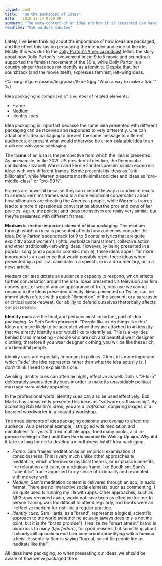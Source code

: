 ```yaml
---
layout: post
title:  "On the packaging of ideas"
date:   2019-12-17 0:00:00
summary: "The meta-content of an idea and how it is presented can have a big impact on how persuasive our ideas are to our intended audience"
readtime: "916 words/5 minutes"
---
```


Lately, I've been thinking about the importance of how ideas are packaged, and the effect this has on persuading the intended audience of the idea. Mostly this was due to the [Dolly Parton's America podcast](https://www.wnycstudios.org/podcasts/dolly-partons-america) telling the story about how Dolly Parton's involvement in the 9 to 5 movie and soundtrack supported the feminist movement of the 80's, while Dolly Parton is a country singer that does not identify as a feminist. Despite that, her soundtrack (and the movie itself), expresses feminist, left-wing ideas.

{% marginfigure /assets/img/posts/9-to-5.jpg "What a way to make a livin'." %}

Idea packaging is comprised of a number of related elements:

* Frame
* Medium
* Identity cues

Idea packaging is important because the same idea presented with different packaging can be received and responded to very differently. One can adapt one's idea packaging to present the same message to different audiences, or present what would otherwise be a non-palatable idea to an audience with good packaging.

The **frame** of an idea is the perspective from which the idea is presented. As an example, in the 2020 US presidential election, the Democratic candidates Elizabeth Warren and Bernie Sanders present similar economic ideas with very different frames. Bernie presents his ideas as "anti-billionaire", while Warren presents mostly-similar policies and ideas as "pro-middle-class" or "pro-99%".

Frames are powerful because they can control the way an audience reacts to an idea. Bernie's frames lead to a more emotional conversation about how billionaires are cheating the American people, while Warren's frames lead to a more dispassionate conversation about the pros and cons of her policies. Again, the policies and ideas themselves are really very similar, but they're presented with different frames.

**Medium** is another important element of idea packaging. The medium through which an idea is presented affects how audiences consider the idea. Dolly Parton's soundtrack for 9 to 5 contains lyrics that are quite explicitly about women's rights, workplace harassment, collective action and other traditionally-left-wing ideas. However, by being presented in a popular song (and a popular comedic movie), these ideas appear far more innocuous to an audience that would possibly reject these ideas when presented by a political candidate in a speech, or in a documentary, or in a news article.

Medium can also dictate an audience's capacity to respond, which affects further conversation around the idea. Ideas presented via television and film convey greater weight and an appearance of truth, because we cannot respond to the ideas presented directly. Ideas presented on Twitter can be immediately refuted with a quick "@mention" of the account, or a saracastic or critical quote-retweet. Our ability to defend ourselves rhetorically affects our persuasion.

**Identity cues** are the final, and perhaps most important, part of idea packaging. As Seth Godin phrases it: "People like us do things like this". Ideas are more likely to be accepted when they are attached to an identity that we already identify as or would like to identify as. This is a key idea behind brand marketing - people who are rich and beautiful wear designer clothing, therefore if you wear designer clothing, you will be like these rich and beautiful people.

Identity cues are especially important in politics. Often, it is more important which "side" the idea represents rather than what the idea actually is. I don't think I need to explain this one.

Avoiding identity cues can often be highly effective as well. Dolly's "9-to-5" deliberately avoids identity cues in order to make its unavoidably political message more widely appealing.

In the professional world, identity cues can also be used effectively. Bob Martin has consistently presented his ideas as "software craftsmanship". By accepting Bob Martin's ideas, you are a *craftsman*, conjuring images of a bearded woodworker in a beautiful workshop.

The three elements of idea packaging combine and overlap to affect the audience. As a personal example, I struggled with meditation and mindfulness for years (I tried multiple apps, tried many books, and in-person training in Zen) until Sam Harris created his Waking Up app. Why did it take so long for me to develop a mindfulness habit? Idea packaging.

* *Frame.* Sam frames meditation as an empirical examination of consciousness. This is very much unlike other approaches to meditation, which often invoke mystical themes, or emphasize benefits, like relaxation and calm, or a religious frame, like Buddhism. Sam's "scientific" frame appealed to my sense of rationality and resonated with me very well.
* *Medium.* Sam's meditation content is delivered through an app, in audio format. There are no interactive social elements, such as commenting. I am quite used to running my life with apps. Other approaches, such as MP3s/raw recorded audio, would not have been as effective for me. In-person training was too difficult to attend regularly, and books were an ineffective medium for instilling a regular practice.
* *Identity cues.* Sam Harris, as a "brand", represents a logical, scientific approach to the world (whether he actually always does this is not the point, but it is the "brand promise"). I realize the "smart atheist" brand is obnoxious to many (_tips fedora_), for good reasons, but something about it clearly still appeals to me! I am comfortable identifying with a famous atheist. Essentially Sam is saying "logical, scientific people like us meditate like this".

All ideas have packaging, so when presenting our ideas, we should be aware of how we've packaged them.
